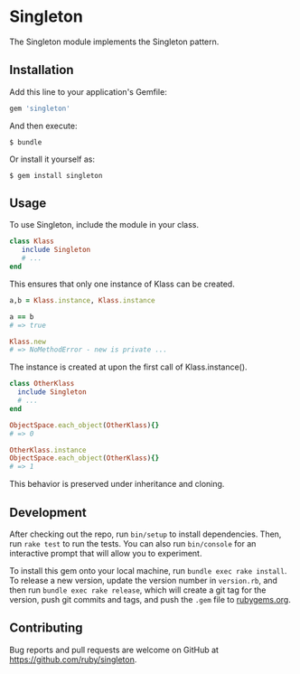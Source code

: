 # Singleton

The Singleton module implements the Singleton pattern.

## Installation

Add this line to your application's Gemfile:

```ruby
gem 'singleton'
```

And then execute:

    $ bundle

Or install it yourself as:

    $ gem install singleton

## Usage

To use Singleton, include the module in your class.

```ruby
class Klass
   include Singleton
   # ...
end
```

This ensures that only one instance of Klass can be created.

```ruby
a,b = Klass.instance, Klass.instance

a == b
# => true

Klass.new
# => NoMethodError - new is private ...
```

The instance is created at upon the first call of Klass.instance().

```ruby
class OtherKlass
  include Singleton
  # ...
end

ObjectSpace.each_object(OtherKlass){}
# => 0

OtherKlass.instance
ObjectSpace.each_object(OtherKlass){}
# => 1
```

This behavior is preserved under inheritance and cloning.

## Development

After checking out the repo, run `bin/setup` to install dependencies. Then, run `rake test` to run the tests. You can also run `bin/console` for an interactive prompt that will allow you to experiment.

To install this gem onto your local machine, run `bundle exec rake install`. To release a new version, update the version number in `version.rb`, and then run `bundle exec rake release`, which will create a git tag for the version, push git commits and tags, and push the `.gem` file to [rubygems.org](https://rubygems.org).

## Contributing

Bug reports and pull requests are welcome on GitHub at https://github.com/ruby/singleton.
